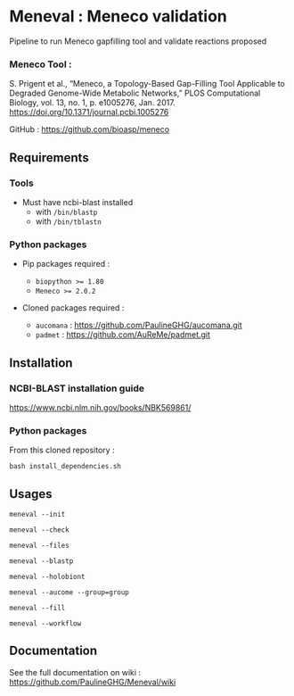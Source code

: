 # Meneval : Meneco validation
Pipeline to run Meneco gapfilling tool and validate reactions proposed

### Meneco Tool :
S. Prigent et al., “Meneco, a Topology-Based Gap-Filling Tool Applicable to Degraded Genome-Wide Metabolic Networks,” PLOS Computational Biology, vol. 13, no. 1, p. e1005276, Jan. 2017. https://doi.org/10.1371/journal.pcbi.1005276

GitHub : https://github.com/bioasp/meneco

## Requirements

### Tools
- Must have ncbi-blast installed
  - with `/bin/blastp` 
  - with `/bin/tblastn`

### Python packages

- Pip packages required :
  - `biopython >= 1.80`
  - `Meneco >= 2.0.2`


- Cloned packages required :
  - `aucomana` : https://github.com/PaulineGHG/aucomana.git
  - `padmet` : https://github.com/AuReMe/padmet.git

## Installation

### NCBI-BLAST installation guide 

https://www.ncbi.nlm.nih.gov/books/NBK569861/

### Python packages

From this cloned repository :

```commandline
bash install_dependencies.sh
```

## Usages

```commandline
meneval --init
```
```commandline
meneval --check
```
```commandline
meneval --files
```
```commandline
meneval --blastp
```
```commandline
meneval --holobiont
```
```commandline
meneval --aucome --group=group
```
```commandline
meneval --fill
```
```commandline
meneval --workflow
```

## Documentation

See the full documentation on wiki :
https://github.com/PaulineGHG/Meneval/wiki
